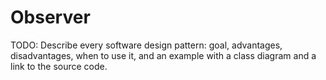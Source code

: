 # Observer

TODO: Describe every software design pattern: goal, advantages, disadvantages, when to use it, and an example with a class diagram and a link to the source code.
